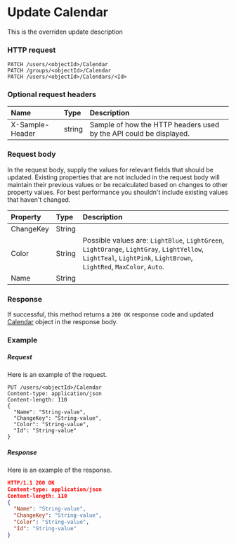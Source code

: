 # Update Calendar

This is the overriden update description
### HTTP request
```http
PATCH /users/<objectId>/Calendar
PATCH /groups/<objectId>/Calendar
PATCH /users/<objectId>/Calendars/<Id>
```
### Optional request headers
| Name       | Type | Description|
|:-----------|:------|:----------|
| X-Sample-Header  | string  | Sample of how the HTTP headers used by the API could be displayed.|

### Request body
In the request body, supply the values for relevant fields that should be updated. Existing properties that are not included in the request body will maintain their previous values or be recalculated based on changes to other property values. For best performance you shouldn't include existing values that haven't changed.

| Property	   | Type	|Description|
|:---------------|:--------|:----------|
|ChangeKey|String||
|Color|String| Possible values are: `LightBlue`, `LightGreen`, `LightOrange`, `LightGray`, `LightYellow`, `LightTeal`, `LightPink`, `LightBrown`, `LightRed`, `MaxColor`, `Auto`.|
|Name|String||

### Response
If successful, this method returns a `200 OK` response code and updated [Calendar](../resources/calendar.md) object in the response body.
### Example
##### Request
Here is an example of the request.
```http
PUT /users/<objectId>/Calendar
Content-type: application/json
Content-length: 110
{
  "Name": "String-value",
  "ChangeKey": "String-value",
  "Color": "String-value",
  "Id": "String-value"
}
```
##### Response
Here is an example of the response.
```json
HTTP/1.1 200 OK
Content-type: application/json
Content-length: 110
{
  "Name": "String-value",
  "ChangeKey": "String-value",
  "Color": "String-value",
  "Id": "String-value"
}
```

